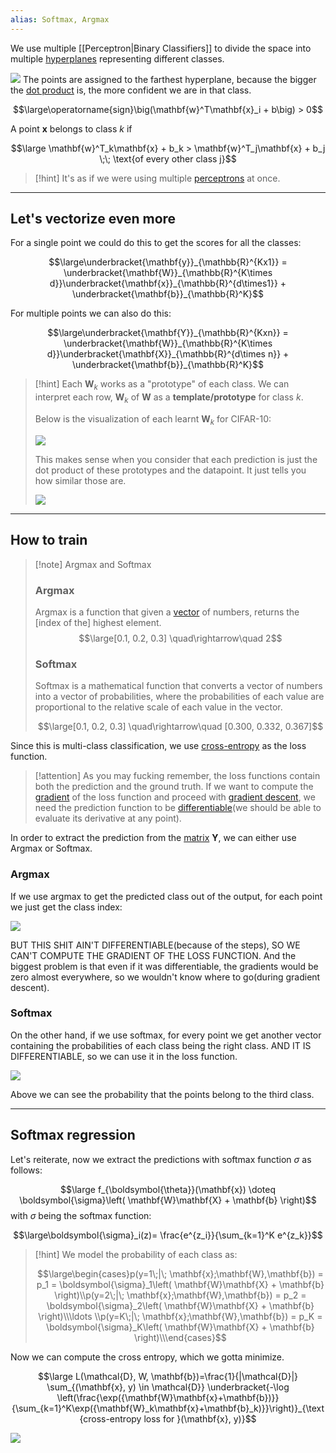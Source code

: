 ```yaml
---
alias: Softmax, Argmax
---
```


We use multiple [[Perceptron|Binary Classifiers]] to divide the space into multiple [hyperplanes](../Linear%20Algebra/Hyperplanes.md) representing different classes.

![](../z_images/Pasted%20image%2020230611134416.png)
The points are assigned to the farthest hyperplane, because the bigger the [dot product](../Linear%20Algebra/Dot%20product.md) is, the more confident we are in that class.

$$\large\operatorname{sign}\big(\mathbf{w}^T\mathbf{x}_i + b\big) > 0$$

A point $\mathbf{x}$ belongs to class $k$ if 

$$\large \mathbf{w}^T_k\mathbf{x} + b_k  > \mathbf{w}^T_j\mathbf{x} + b_j \;\; \text{of every other class j}$$

> [!hint]
> It's as if we were using multiple [perceptrons](Perceptron.md) at once.

---

## Let's vectorize even more

For a single point we could do this to get the scores for all the classes:

$$\large\underbracket{\mathbf{y}}_{\mathbb{R}^{Kx1}} = \underbracket{\mathbf{W}}_{\mathbb{R}^{K\times d}}\underbracket{\mathbf{x}}_{\mathbb{R}^{d\times1}} + \underbracket{\mathbf{b}}_{\mathbb{R}^K}$$

For multiple points we can also do this:

$$\large\underbracket{\mathbf{Y}}_{\mathbb{R}^{Kxn}} = \underbracket{\mathbf{W}}_{\mathbb{R}^{K\times d}}\underbracket{\mathbf{X}}_{\mathbb{R}^{d\times n}} + \underbracket{\mathbf{b}}_{\mathbb{R}^K}$$

> [!hint]
> Each $\mathbf{W}_k$ works as a "prototype" of each class.
> We can interpret each row, $\mathbf{W}_k$ of $\mathbf{W}$ as a **template/prototype** for class $k$.
> 
> Below is the visualization of each learnt $\mathbf{W}_k$ for CIFAR-10:
> 
> ![](../z_images/Pasted%20image%2020230611204455.png)
> 
> This makes sense when you consider that each prediction is just the dot product of these prototypes and the datapoint. It just tells you how similar those are.
> 
> ![](../z_images/Pasted%20image%2020230611204724.png)


---

## How to train

> [!note] Argmax and Softmax
> 
> ### Argmax
> Argmax is a function that given a [vector](../Linear%20Algebra/Vectors.md) of numbers, returns the [index of the] highest element.
> $$\large[0.1, 0.2, 0.3] \quad\rightarrow\quad 2$$
> 
> ### Softmax
> Softmax is a mathematical function that converts a vector of numbers into a vector of probabilities, where the probabilities of each value are proportional to the relative scale of each value in the vector.
> 
> $$\large[0.1, 0.2, 0.3] \quad\rightarrow\quad [0.300, 0.332, 0.367]$$


Since this is multi-class classification, we use [cross-entropy](Cross-entropy.md) as the loss function.

> [!attention]
> As you may fucking remember, the loss functions contain both the prediction and the ground truth.
> If we want to compute the [gradient](Gradient.md) of the loss function and proceed with [gradient descent](Gradient%20Descent.md), we need the prediction function to be [differentiable](../Calculus/8.%20Differentiation.md)(we should be able to evaluate its derivative at any point).


In order to extract the prediction from the [matrix](../Linear%20Algebra/Matrix%20(ML).md) $\mathbf{Y}$, we can either use Argmax or Softmax.


### Argmax

If we use argmax to get the predicted class out of the output, for each point we just get the class index:

![](../z_images/Pasted%20image%2020230611183202.png)

BUT THIS SHIT AIN'T DIFFERENTIABLE(because of the steps), SO WE CAN'T COMPUTE THE GRADIENT OF THE LOSS FUNCTION. 
And the biggest problem is that even if it was differentiable, the gradients would be zero almost everywhere, so we wouldn't know where to go(during gradient descent).


### Softmax

On the other hand, if we use softmax, for every point we get another vector containing the probabilities of each class being the right class. AND IT IS DIFFERENTIABLE, so we can use it in the loss function.

![](../z_images/Pasted%20image%2020230611202656.png)

Above we can see the probability that the points belong to the third class.

---

## Softmax regression

Let's reiterate, now we extract the predictions with softmax function $\sigma$ as follows:

$$\large f_{\boldsymbol{\theta}}(\mathbf{x}) \doteq \boldsymbol{\sigma}\left(  \mathbf{W}\mathbf{X} + \mathbf{b} \right)$$
with $\sigma$ being the softmax function:

$$\large\boldsymbol{\sigma}_i(z)= \frac{e^{z_i}}{\sum_{k=1}^K e^{z_k}}$$

> [!hint]
> We model the probability of each class as:
> 
> $$\large\begin{cases}p(y=1\;|\; \mathbf{x};\mathbf{W},\mathbf{b}) = p_1 = \boldsymbol{\sigma}_1\left(  \mathbf{W}\mathbf{X} + \mathbf{b} \right)\\p(y=2\;|\; \mathbf{x};\mathbf{W},\mathbf{b}) = p_2 =  \boldsymbol{\sigma}_2\left(  \mathbf{W}\mathbf{X} + \mathbf{b} \right)\\\ldots \\p(y=K\;|\; \mathbf{x};\mathbf{W},\mathbf{b}) = p_K =  \boldsymbol{\sigma}_K\left(  \mathbf{W}\mathbf{X} + \mathbf{b} \right)\\\end{cases}$$
> 


Now we can compute the cross entropy, which we gotta minimize.

$$\large L(\mathcal{D}, W, \mathbf{b})=\frac{1}{|\mathcal{D}|} \sum_{(\mathbf{x}, y) \in \mathcal{D}} \underbracket{-\log \left(\frac{\exp({\mathbf{W}\mathbf{x}+\mathbf{b})}}{\sum_{k=1}^K\exp({\mathbf{W}_k\mathbf{x}+\mathbf{b}_k)}}\right)}_{\text {cross-entropy loss for }(\mathbf{x}, y)}$$


![](../z_images/Pasted%20image%2020230611204757.png)